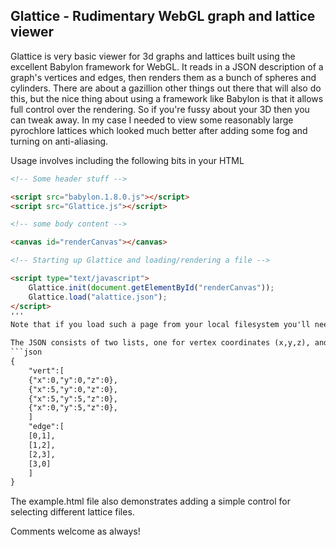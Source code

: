 Glattice - Rudimentary WebGL graph and lattice viewer
--------------------------------------------------------

Glattice is very basic viewer for 3d graphs and lattices built using the excellent Babylon framework for WebGL. It reads in a JSON description of a graph's vertices and edges, then renders them as a bunch of spheres and cylinders. There are about a gazillion other things out there that will also do this, but the nice thing about using a framework like Babylon is that it allows full control over the rendering. So if you're fussy about your 3D then you can tweak away. In my case I needed to view some reasonably large pyrochlore lattices which looked much better after adding some fog and turning on anti-aliasing. 


Usage involves including the following bits in your HTML
```html
<!-- Some header stuff -->

<script src="babylon.1.8.0.js"></script>
<script src="Glattice.js"></script>

<!-- some body content -->

<canvas id="renderCanvas"></canvas>

<!-- Starting up Glattice and loading/rendering a file -->

<script type="text/javascript">
    Glattice.init(document.getElementById("renderCanvas"));
    Glattice.load("alattice.json");
</script>
'''
Note that if you load such a page from your local filesystem you'll need to ensure that the browser allows local javascript access to files, e.g. on chromium use the switch --allow-file-access-from-files.

The JSON consists of two lists, one for vertex coordinates (x,y,z), and one for edges specified as a pair of vertice indices (i,j). For example a 5x5 square looks this
```json
{
    "vert":[
	{"x":0,"y":0,"z":0},
	{"x":5,"y":0,"z":0},
	{"x":5,"y":5,"z":0},
	{"x":0,"y":5,"z":0},
    ]
    "edge":[
	[0,1],
	[1,2],
	[2,3],
	[3,0]
    ]
}
```
The example.html file also demonstrates adding a simple control for selecting different lattice files. 

Comments welcome as always!
